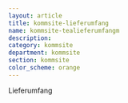 ```yaml
---
layout: article
title: kommsite-lieferumfang
name: kommsite-tealieferumfangm
description: 
category: kommsite
department: kommsite
section: kommsite
color_scheme: orange
---
```


Lieferumfang